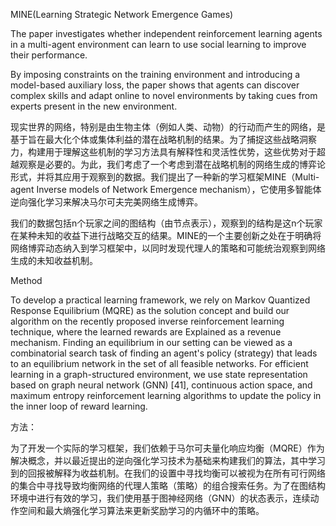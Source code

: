 MINE(Learning Strategic Network Emergence Games)

The paper investigates whether independent reinforcement learning agents in a multi-agent environment can learn to use social learning to improve their performance.

By imposing constraints on the training environment and introducing a model-based auxiliary loss, the paper shows that agents can discover complex skills and adapt online to novel environments by taking cues from experts present in the new environment.

现实世界的网络，特别是由生物主体（例如人类、动物）的行动而产生的网络，是基于旨在最大化个体或集体利益的潜在战略机制的结果。为了捕捉这些战略洞察力，构建用于理解这些机制的学习方法具有解释性和灵活性优势，这些优势对于超越观察是必要的。为此，我们考虑了一个考虑到潜在战略机制的网络生成的博弈论形式，并将其应用于观察到的数据。我们提出了一种新的学习框架MINE（Multi-agent Inverse models of Network Emergence mechanism），它使用多智能体逆向强化学习来解决马尔可夫完美网络生成博弈。

我们的数据包括n个玩家之间的图结构（由节点表示），观察到的结构是这n个玩家在某种未知的收益下进行战略交互的结果。MINE的一个主要创新之处在于明确将网络博弈动态纳入到学习框架中，以同时发现代理人的策略和可能统治观察到网络生成的未知收益机制。

Method

To develop a practical learning framework, we rely on Markov Quantized Response Equilibrium (MQRE) as the solution concept and build our algorithm on the recently proposed inverse reinforcement learning technique, where the learned rewards are Explained as a revenue mechanism. Finding an equilibrium in our setting can be viewed as a combinatorial search task of finding an agent's policy (strategy) that leads to an equilibrium network in the set of all feasible networks. For efficient learning in a graph-structured environment, we use state representation based on graph neural network (GNN) [41], continuous action space, and maximum entropy reinforcement learning algorithms to update the policy in the inner loop of reward learning.

方法：

为了开发一个实际的学习框架，我们依赖于马尔可夫量化响应均衡（MQRE）作为解决概念，并以最近提出的逆向强化学习技术为基础来构建我们的算法，其中学习到的回报被解释为收益机制。在我们的设置中寻找均衡可以被视为在所有可行网络的集合中寻找导致均衡网络的代理人策略（策略）的组合搜索任务。为了在图结构环境中进行有效的学习，我们使用基于图神经网络（GNN）的状态表示，连续动作空间和最大熵强化学习算法来更新奖励学习的内循环中的策略。
